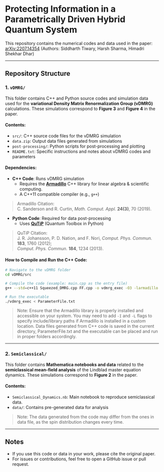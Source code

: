 # Protecting Information in a Parametrically Driven Hybrid Quantum System

This repository contains the numerical codes and data used in the paper: [arXiv:2207.14354](https://arxiv.org/abs/2207.14354)
(Authors: Siddharth Tiwary, Harsh Sharma, Himadri Shekhar Dhar)

---

## Repository Structure

### 1. `vDMRG/`  
This folder contains C++ and Python source codes and simulation data used for the **variational Density Matrix Renormalization Group (vDMRG)** calculations. These simulations correspond to **Figure 3** and **Figure 4** in the paper.

#### Contents:
- `src/`: C++ source code files for the vDMRG simulation  
- `data.zip`: Output data files generated from simulations  
- `post-processing/`: Python scripts for post-processing and plotting  
- `README.txt`: Specific instructions and notes about vDMRG codes and parameters

#### Dependencies:
- **C++ Code**: Runs vDMRG simulation
  - Requires the **[Armadillo](https://arma.sourceforge.net/)** C++ library for linear algebra & scientific computing.
  - A C++11 compatible compiler (e.g., `g++`)

> Armadillo Citation:  
> C. Sanderson and R. Curtin, *Math. Comput. Appl.* **24(3)**, 70 (2019).

- **Python Code**: Required for data post-processing
  - Uses **[QuTiP](http://qutip.org/)** (Quantum Toolbox in Python)

> QuTiP Citation:  
> J. R. Johansson, P. D. Nation, and F. Nori, *Comput. Phys. Commun.* **183**, 1760 (2012);  
> *Comput. Phys. Commun.* **184**, 1234 (2013).

#### How to Compile and Run the C++ Code:
```bash
# Navigate to the vDMRG folder
cd vDMRG/src

# Compile the code (example: main.cpp as the entry file)
g++ --std=c++11 Squeezed_DMRG.cpp FF.cpp -o vdmrg_exec -O3 -larmadillo

# Run the executable
./vdmrg_exec < ParameterFile.txt
```

> Note: Ensure that the Armadillo library is properly installed and accessible on your system. You may need to add `-I` and `-L` flags to specify include/library paths if Armadillo is installed in a custom location. Data files generated from C++ code is saved in the current directory, ParameterFile.txt and the executable can be placed and run in proper folders accordingly.

---

### 2. `Semiclassical/`  
This folder contains **Mathematica notebooks and data** related to the **semiclassical mean-field analysis** of the Lindblad master equation dynamics. These simulations correspond to **Figure 2** in the paper.

#### Contents:
- `Semiclassical_Dynamics.nb`: Main notebook to reproduce semiclassical data.  
- `data/`: Contains pre-generated data for analysis

> Note: The data generated from the code may differ from the ones in data file, as the spin distribution changes every time. 

---

## Notes

- If you use this code or data in your work, please cite the original paper.
- For issues or contributions, feel free to open a GitHub issue or pull request.
